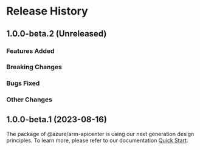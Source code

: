 # Release History

## 1.0.0-beta.2 (Unreleased)

### Features Added

### Breaking Changes

### Bugs Fixed

### Other Changes

## 1.0.0-beta.1 (2023-08-16)

The package of @azure/arm-apicenter is using our next generation design principles. To learn more, please refer to our documentation [Quick Start](https://aka.ms/js-track2-quickstart).
